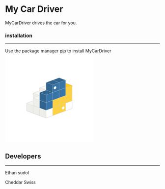 # My Car Driver
MyCarDriver drives the car for you.

### installation
----------------
Use the package manager [pip](https://pypi.org/project/pip/) to install MyCarDriver
![Alt text](https://raw.githubusercontent.com/github/explore/666de02829613e0244e9441b114edb85781e972c/topics/pip/pip.png)

## Developers
------------
Ethan sudol

Cheddar Swiss
